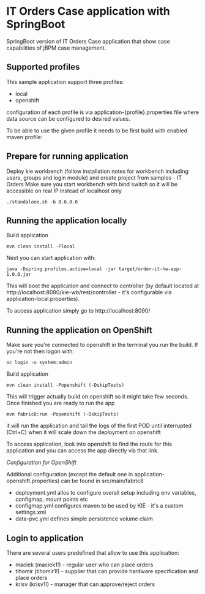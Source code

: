 IT Orders Case application with SpringBoot
========================================

SpringBoot version of IT Orders Case application that show case capabilities of jBPM case management.

Supported profiles
------------------------------

This sample application support three profiles:

- local
- openshift

configuration of each profile is via application-{profile}.properties file where data source can be configured to desired values.

To be able to use the given profile it needs to be first build with enabled maven profile:

Prepare for running application
-------------------------------

Deploy kie workbench (follow installation notes for workbench including users, groups and login module) and create project from samples - IT Orders
Make sure you start workbench with bind switch so it will be accessible on real IP instead of localhost only

```
./standalone.sh -b 0.0.0.0
```


Running the application locally
------------------------------

Build application

```
mvn clean install -Plocal
```

Next you can start application with:

```
java -Dspring.profiles.active=local -jar target/order-it-hw-app-1.0.0.jar
```

This will boot the application and connect to controller (by default located at http://localhost:8080/kie-wb/rest/controller - it's
 configurable via application-local.properties).
 
To access application simply go to http://localhost:8090/

Running the application on OpenShift
------------------------------

Make sure you're connected to openshift in the terminal you run the build. If you're not then logon with:

```
oc login -u system:admin
```

Build application

```
mvn clean install -Popenshift (-DskipTests)
```
This will trigger actually build on openshift so it might take few seconds. Once finished you are ready to run the app

```
mvn fabric8:run -Popenshift (-DskipTests)
```

it will run the application and tail the logs of the first POD until interrupted (Ctrl+C) when it will scale down the deployment on openshift

To access application, look into openshift to find the route for this application and you can access the app directly via that link.

*Configuration for OpenShift*

Additional configuration (except the default one in application-openshift.properties) can be found in src/main/fabric8
- deployment.yml allos to configure overall setup including env variables, configmap, mount points etc
- configmap.yml configures maven to be used by KIE - it's a custom settings.xml
- data-pvc.yml defines simple persistence volume claim


Login to application
------------------------------

There are several users predefined that allow to use this application:
- maciek (maciek1!) - regular user who can place orders
- tihomir (tihomir1!) - supplier that can provide hardware specification and place orders
- krisv (krisv1!) - manager that can approve/reject orders


